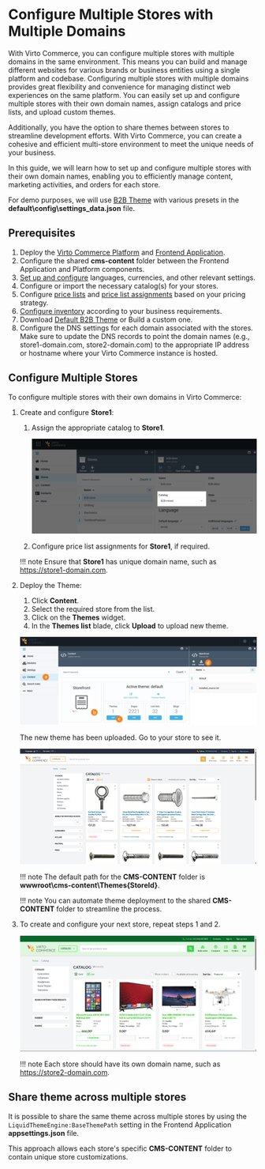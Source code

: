 # Configure Multiple Stores with Multiple Domains

With Virto Commerce, you can configure multiple stores with multiple domains in the same environment. This means you can build and manage different websites for various brands or business entities using a single platform and codebase. 
Configuring multiple stores with multiple domains provides great flexibility and convenience for managing distinct web experiences on the same platform. You can easily set up and configure multiple stores with their own domain names, assign catalogs and price lists, and upload custom themes. 

Additionally, you have the option to share themes between stores to streamline development efforts. With Virto Commerce, you can create a cohesive and efficient multi-store environment to meet the unique needs of your business.

In this guide, we will learn how to set up and configure multiple stores with their own domain names, enabling you to efficiently manage content, marketing activities, and orders for each store.

For demo purposes, we will use [B2B Theme](https://github.com/VirtoCommerce/vc-theme-b2b-vue/) with various presets in the **default\config\settings_data.json** file.

## Prerequisites 

1. Deploy the [Virto Commerce Platform](../../Getting-Started/Installation-Guide/windows.md) and [Frontend Application](../../../../../storefront/developer-guide/deployment). 
1. Configure the shared **cms-content** folder between the Frontend Application and Platform components.
1. [Set up and configure](https://docs.virtocommerce.org/new/user-guide/platform-overview/) languages, currencies, and other relevant settings.
1. Configure or import the necessary catalog(s) for your stores.
1. Configure [price lists](https://docs.virtocommerce.org/new/user-guide/pricing/creating-new-price-list/) and [price list assignments](https://docs.virtocommerce.org/new/user-guide/pricing/adding-new-assignment/) based on your pricing strategy.
1. [Configure inventory](https://docs.virtocommerce.org/new/user-guide/inventory/managing-inventory/) according to your business requirements.
1. Download [Default B2B Theme](https://github.com/VirtoCommerce/vc-theme-b2b-vue/) or Build a custom one.
1. Configure the DNS settings for each domain associated with the stores. Make sure to update the DNS records to point the domain names (e.g., store1-domain.com, store2-domain.com) to the appropriate IP address or hostname where your Virto Commerce instance is hosted. 

## Configure Multiple Stores

To configure multiple stores with their own domains in Virto Commerce:

1. Create and configure **Store1**:
    1. Assign the appropriate catalog to **Store1**.

        ![assigning catalog](media/b2b-catalog.png)

    1. Configure price list assignments for **Store1**, if required.

    !!! note
        Ensure that **Store1** has unique domain name, such as https://store1-domain.com.

1. Deploy the Theme:
    1. Click **Content**.
    1. Select the required store from the list. 
    1. Click on the **Themes** widget.
    1. In the **Themes list** blade, click **Upload** to upload new theme.  
    
    ![new theme](media/new-theme-path.png)

    The new theme has been uploaded. Go to your store to see it.

    ![store1 theme](media/store1-theme.png)

    !!! note
        The default path for the **CMS-CONTENT** folder is **wwwroot\cms-content\Themes{StoreId}**.

    !!! note
        You can automate theme deployment to the shared **CMS-CONTENT** folder to streamline the process.

1. To create and configure your next store, repeat steps 1 and 2.

    ![store2 theme](media/store2-theme.png)

    !!! note
        Each store should have its own domain name, such as https://store2-domain.com.

## Share theme across multiple stores

It is possible to share the same theme across multiple stores by using the `LiquidThemeEngine:BaseThemePath` setting in the Frontend Application **appsettings.json** file.

This approach allows each store's specific **CMS-CONTENT** folder to contain unique store customizations.
